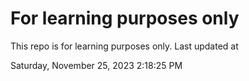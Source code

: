 # For learning purposes only
This repo is for learning purposes only.
Last updated at

Saturday, November 25, 2023 2:18:25 PM

